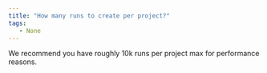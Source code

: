 ```yaml
---
title: "How many runs to create per project?"
tags:
   - None
---
```


We recommend you have roughly 10k runs per project max for performance reasons.